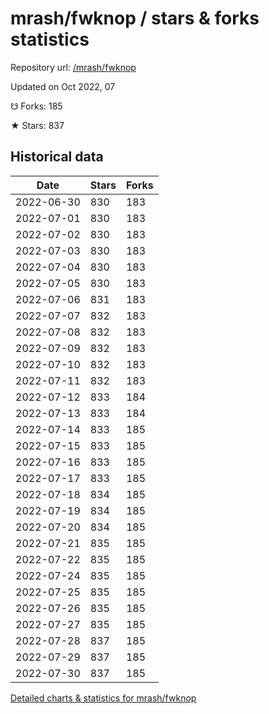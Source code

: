 # mrash/fwknop / stars & forks statistics

Repository url: [/mrash/fwknop](https://github.com/mrash/fwknop)

Updated on Oct 2022, 07

☋ Forks: 185

★ Stars: 837

## Historical data
| Date | Stars | Forks |
|------|-------|-------|
| 2022-06-30 | 830 | 183 | 
| 2022-07-01 | 830 | 183 | 
| 2022-07-02 | 830 | 183 | 
| 2022-07-03 | 830 | 183 | 
| 2022-07-04 | 830 | 183 | 
| 2022-07-05 | 830 | 183 | 
| 2022-07-06 | 831 | 183 | 
| 2022-07-07 | 832 | 183 | 
| 2022-07-08 | 832 | 183 | 
| 2022-07-09 | 832 | 183 | 
| 2022-07-10 | 832 | 183 | 
| 2022-07-11 | 832 | 183 | 
| 2022-07-12 | 833 | 184 | 
| 2022-07-13 | 833 | 184 | 
| 2022-07-14 | 833 | 185 | 
| 2022-07-15 | 833 | 185 | 
| 2022-07-16 | 833 | 185 | 
| 2022-07-17 | 833 | 185 | 
| 2022-07-18 | 834 | 185 | 
| 2022-07-19 | 834 | 185 | 
| 2022-07-20 | 834 | 185 | 
| 2022-07-21 | 835 | 185 | 
| 2022-07-22 | 835 | 185 | 
| 2022-07-24 | 835 | 185 | 
| 2022-07-25 | 835 | 185 | 
| 2022-07-26 | 835 | 185 | 
| 2022-07-27 | 835 | 185 | 
| 2022-07-28 | 837 | 185 | 
| 2022-07-29 | 837 | 185 | 
| 2022-07-30 | 837 | 185 | 


[Detailed charts & statistics for mrash/fwknop](https://reviewgithub.com/rep/mrash/fwknop)

